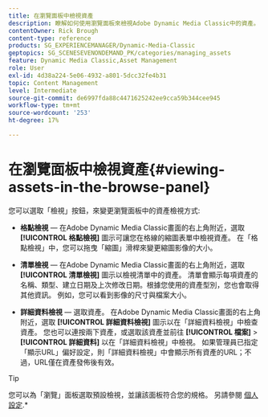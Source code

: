 ```yaml
---
title: 在瀏覽面板中檢視資產
description: 瞭解如何使用瀏覽面板來檢視Adobe Dynamic Media Classic中的資產。
contentOwner: Rick Brough
content-type: reference
products: SG_EXPERIENCEMANAGER/Dynamic-Media-Classic
geptopics: SG_SCENESEVENONDEMAND_PK/categories/managing_assets
feature: Dynamic Media Classic,Asset Management
role: User
exl-id: 4d38a224-5e06-4932-a801-5dcc32fe4b31
topic: Content Management
level: Intermediate
source-git-commit: de6997fda88c4471625242ee9cca59b344cee945
workflow-type: tm+mt
source-wordcount: '253'
ht-degree: 17%

---
```


# 在瀏覽面板中檢視資產{#viewing-assets-in-the-browse-panel}

您可以選取「檢視」按鈕，來變更瀏覽面板中的資產檢視方式:

* **格點檢視**  — 在Adobe Dynamic Media Classic畫面的右上角附近，選取 **[!UICONTROL 格點檢視]** 圖示可讓您在格線的縮圖表單中檢視資產。 在「格點檢視」中，您可以拖曳「縮圖」滑桿來變更縮圖影像的大小。

* **清單檢視**  — 在Adobe Dynamic Media Classic畫面的右上角附近，選取 **[!UICONTROL 清單檢視]** 圖示以檢視清單中的資產。 清單會顯示每項資產的名稱、類型、建立日期及上次修改日期。根據您使用的資產型別，您也會取得其他資訊。 例如，您可以看到影像的尺寸與檔案大小。

* **詳細資料檢視**  — 選取資產。 在Adobe Dynamic Media Classic畫面的右上角附近，選取 **[!UICONTROL 詳細資料檢視]** 圖示以在「詳細資料檢視」中檢查資產。 您也可以連按兩下資產，或選取該資產並前往 **[!UICONTROL 檔案]** > **[!UICONTROL 詳細資料]** 以在「詳細資料檢視」中檢視。 如果管理員已指定「顯示URL」偏好設定，則「詳細資料檢視」中會顯示所有資產的URL；不過，URL僅在資產發佈後有效。

>[!TIP]
>
>您可以為「瀏覽」面板選取預設檢視，並讓該面板符合您的規格。 另請參閱 [個人設定](personal-setup.md#personal_setup).*
